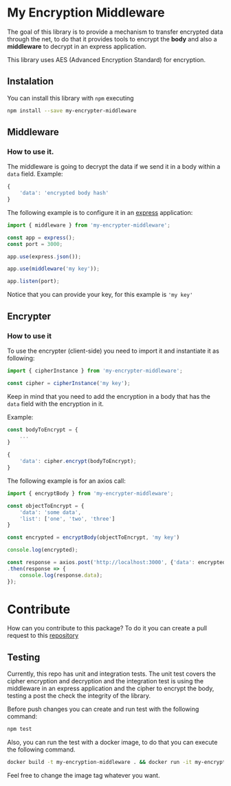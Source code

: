 # My Encryption Middleware

The goal of this library is to provide a mechanism to transfer encrypted data through the net, to do that it provides tools to encrypt the **body** and also a **middleware** to decrypt in an express application.

This library uses AES (Advanced Encryption Standard) for encryption.

## Instalation

You can install this library with ```npm``` executing

```sh
npm install --save my-encrypter-middleware
```

## Middleware

### How to use it.

The middleware is going to decrypt the data if we send it in a body within a ```data``` field. Example:

```js
{
    'data': 'encrypted body hash'
}
```



The following example is to configure it in an [express](https://expressjs.com/) application:

```js
import { middleware } from 'my-encrypter-middleware';

const app = express();
const port = 3000;

app.use(express.json());

app.use(middleware('my key'));

app.listen(port);
```

Notice that you can provide your key, for this example is ```'my key'```

## Encrypter

### How to use it

To use the encrypter (client-side) you  need to import it and instantiate it as following:

```js
import { cipherInstance } from 'my-encrypter-middleware';

const cipher = cipherInstance('my key');
```

Keep in mind that you need to add the encryption in a body that has the ```data``` field with the encryption in it.

Example:

```js
const bodyToEncrypt = {
    ...
}

{
    'data': cipher.encrypt(bodyToEncrypt);
}
```
The following example is for an axios call:

```js
import { encryptBody } from 'my-encrypter-middleware';

const objectToEncrypt = {
    'data': 'some data',
    'list': ['one', 'two', 'three']
}

const encrypted = encryptBody(objectToEncrypt, 'my key')

console.log(encrypted);

const response = axios.post('http://localhost:3000', {'data': encrypted})
.then(response => {
    console.log(response.data);
});
```


# Contribute

How can you contribute to this package? To do it you can create a pull request to this [repository](https://github.com/martincolts/my-encrypter-middleware)

## Testing

Currently, this repo has unit and integration tests. The unit test covers the cipher encryption and decryption and the integration test is using the middleware in an express application and the cipher to encrypt the body, testing a post the check the integrity of the library.

Before push changes you can create and run test with the following command:

```sh
npm test
```

Also, you can run the test with a docker image, to do that you can execute the following command.

```sh
docker build -t my-encryption-middleware . && docker run -it my-encryption-middleware
```

Feel free to change the image tag whatever you want.